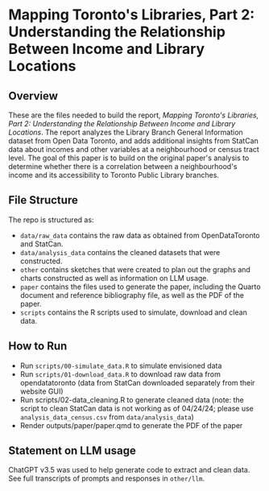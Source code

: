 # Mapping Toronto's Libraries, Part 2: Understanding the Relationship Between Income and Library Locations

## Overview

These are the files needed to build the report, *Mapping Toronto's Libraries, Part 2: Understanding the Relationship Between Income and Library Locations*. The report analyzes the Library Branch General Information dataset from Open Data Toronto, and adds additional insights from StatCan data about incomes and other variables at a neighbourhood or census tract level. The goal of this paper is to build on the original paper's analysis to determine whether there is a correlation between a neighbourhood's income and its accessibility to Toronto Public Library branches.

## File Structure

The repo is structured as:

-   `data/raw_data` contains the raw data as obtained from OpenDataToronto and StatCan.
-   `data/analysis_data` contains the cleaned datasets that were constructed.
-   `other` contains sketches that were created to plan out the graphs and charts constructed as well as information on LLM usage.
-   `paper` contains the files used to generate the paper, including the Quarto document and reference bibliography file, as well as the PDF of the paper. 
-   `scripts` contains the R scripts used to simulate, download and clean data.

## How to Run

- Run ``scripts/00-simulate_data.R`` to simulate envisioned data
- Run ``scripts/01-download_data.R`` to download raw data from opendatatoronto (data from StatCan downloaded separately from their website GUI)
- Run scripts/02-data_cleaning.R to generate cleaned data (note: the script to clean StatCan data is not working as of 04/24/24; please use ``analysis_data_census.csv`` from ``data/analysis_data``)
- Render outputs/paper/paper.qmd to generate the PDF of the paper

## Statement on LLM usage

ChatGPT v3.5 was used to help generate code to extract and clean data. See full transcripts of prompts and responses in ``other/llm``.